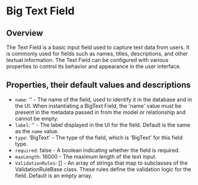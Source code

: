 # Big Text Field

## Overview
The Text Field is a basic input field used to capture text data from users. 
It is commonly used for fields such as names, titles, descriptions, and other textual information. 
The Text Field can be configured with various properties to control its behavior and appearance in the user interface.

## Properties, their default values and descriptions
- `name`: '' - The name of the field, used to identify it in the database and in the UI. When instantiating a BigText Field, the 'name' value must be present in the metadata passed in from the model or relationship and cannot be empty.
- `label`: '' - The label displayed in the UI for the field. Default is the same as the `name` value.
- `type`: 'BigText' - The type of the field, which is 'BigText' for this field type.
- `required`: false - A boolean indicating whether the field is required.
- `maxLength`: 16000 - The maximum length of the text input.
- `ValidationRules`: [] - An array of strings that map to subclasses of the ValidationRuleBase class. 
  These rules define the validation logic for the field. Default is an empty array.
